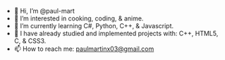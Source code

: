 - 👋 Hi, I’m @paul-mart
- 👀 I’m interested in cooking, coding, & anime.
- 🌱 I’m currently learning C#, Python, C++, & Javascript.
- 💞 I have already studied and implemented projects with: C++, HTML5, C, & CSS3.
- 📫 How to reach me: paulmartinx03@gmail.com

<!---
paul-mart/paul-mart is a ✨ special ✨ repository because its `README.md` (this file) appears on your GitHub profile.
You can click the Preview link to take a look at your changes.
--->
